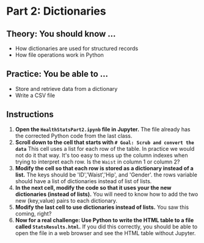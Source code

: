 # Part 2: Dictionaries
## Theory: You should know ...
* How dictionaries are used for structured records
* How file operations work in Python

## Practice: You be able to ...
* Store and retrieve data from a dictionary
* Write a CSV file

## Instructions
1. __Open the `HealthStatsPart2.ipynb` file in Jupyter.__ The file already has the corrected Python code from the last class.
2. __Scroll down to the cell that starts with `# Goal: Scrub and convert the data`__ This cell uses a list for each row of the table. In practice we would not do it that way. It's too easy to mess up the column indexes when trying to interpret each row. Is the `Waist` in column 1 or column 2?
3. __Modify the cell so that each row is stored as a dictionary instead of a list.__ The keys should be 'ID','Waist','Hip', and 'Gender'. the rows variable should have a list of dictionaries instead of list of lists.
4. __In the next cell, modify the code so that it uses your the new dictionaries (instead of lists).__ You will need to know how to add the two new (key,value) pairs to each dictionary.
5. __Modify the last cell to use dictionaries instead of lists.__ You saw this coming, right?
6. __Now for a real challenge: Use Python to write the HTML table to a file called `StatsResults.html`.__ If you did this correctly, you should be able to open the file in a web browser and see the HTML table without Jupyter.
